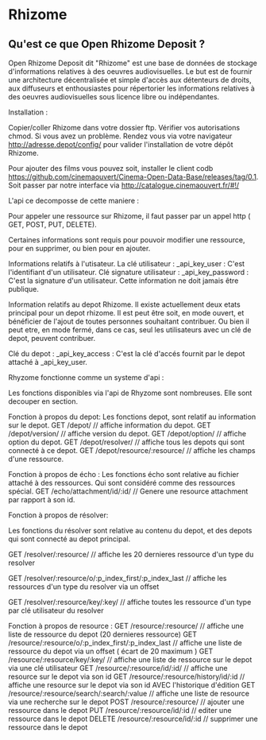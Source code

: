 # Rhizome

Qu'est ce que Open Rhizome Deposit ? 
---------------------

Open Rhizome Deposit dit "Rhizome" est une base de données de stockage d'informations relatives à des oeuvres audiovisuelles. Le but est de fournir une architecture décentralisée et simple d'accès aux détenteurs de droits, aux diffuseurs et enthousiastes pour répertorier les informations relatives à des oeuvres audiovisuelles sous licence libre ou indépendantes.

Installation :

Copier/coller Rhizome dans votre dossier ftp. Vérifier vos autorisations chmod. Si vous avez un problème.
Rendez vous via votre navigateur http://adresse.depot/config/ pour valider l'installation de votre dépôt Rhizome.

Pour ajouter des films vous pouvez soit, installer le client codb https://github.com/cinemaouvert/Cinema-Open-Data-Base/releases/tag/0.1. Soit passer par notre interface via http://catalogue.cinemaouvert.fr/#!/


L'api ce decomposse de cette maniere :

Pour appeler une ressource sur Rhizome, il faut passer par un appel http ( GET, POST, PUT, DELETE).

Certaines informations sont requis pour pouvoir modifier une ressource, pour en supprimer, ou bien pour en ajouter.

Informations relatifs à l'utisateur.
La clé utilisateur : _api_key_user : C'est l'identifiant d'un utilisateur.
Clé signature utilisateur : _api_key_password : C'est la signature d'un utilisateur. Cette information ne doit jamais être publique.

Information relatifs au depot Rhizome.
Il existe actuellement deux etats principal pour un depot rhizome. 
Il est peut être soit, en mode ouvert, et bénéficier de l'ajout de toutes personnes souhaitant contribuer.
Ou bien il peut etre, en mode fermé, dans ce cas, seul les utilisateurs avec un clé de depot, peuvent contribuer.

Clé du depot : _api_key_access : C'est la clé d'accés fournit par le depot attaché à _api_key_user.


Rhyzome fonctionne comme un systeme d'api :

Les fonctions disponibles via l'api de Rhyzome sont nombreuses. Elle sont decouper en section.

Fonction à propos du depot:
Les fonctions depot, sont relatif au information sur le depot.
GET			/depot/                           // affiche information du depot.
GET			/depot/version/                   // affiche version du depot.
GET			/depot/option/                    // affiche option du depot.
GET			/depot/resolver/                  // affiche tous les depots qui sont connecté à ce depot.
GET			/depot/resource/:resource/        // affiche les champs d'une ressource.

Fonction à propos de écho :
Les fonctions écho sont relative au fichier attaché à des ressources. Qui sont considéré comme des ressources spécial.
GET			/echo/attachment/id/:id/           // Genere une resource attachment par rapport à son id.

Fonction à propos de résolver:

Les fonctions du résolver sont relative au contenu du depot, et des depots qui sont connecté au depot principal.

GET			/resolver/:resource/									// affiche  les 20 dernieres ressource d'un type du resolver

GET			/resolver/:resource/o/:p_index_first/:p_index_last		// affiche les ressources d'un type du resolver via un offset

GET			/resolver/:resource/key/:key/							// affiche toutes les ressource d'un type par clé utilisateur du resolver


Fonction à propos de resource :
GET			/resource/:resource/             		 			   	  	// affiche une liste de ressource du depot (20 dernieres ressource)
GET			/resource/:resource/o/:p_index_first/:p_index_last       	// affiche une liste de ressource du depot via un offset ( écart de 20 maximum )
GET			/resource/:resource/key/:key/       	 			        // affiche une liste de ressource sur le depot via une clé utilisateur
GET			/resource/:resource/id/:id/             			  	    // affiche une resource sur le depot via son id
GET			/resource/:resource/history/id/:id          	            // affiche une resource sur le depot via son id AVEC l'historique d'édition
GET			/resource/:resource/search/:search/:value                   // affiche une liste de resource via une recherche sur le depot
POST		/resource/:resource/             		 			   	  	// ajouter une ressource dans le depot
PUT			/resource/:resource/id/:id              		 	   	  	// editer une ressource dans le depot
DELETE		/resource/:resource/id/:id              		 	  	  	// supprimer une ressource dans le depot
